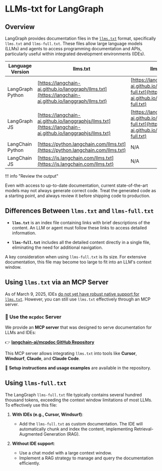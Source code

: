 # LLMs-txt for LangGraph

## Overview

LangGraph provides documentation files in the [`llms.txt`](https://llmstxt.org/) format, specifically `llms.txt` and `llms-full.txt`. These files allow large language models (LLMs) and agents to access programming documentation and APIs, particularly useful within integrated development environments (IDEs).

| Language Version | llms.txt                                                                                                   | llms-full.txt                                                                                                        |
|------------------|------------------------------------------------------------------------------------------------------------|----------------------------------------------------------------------------------------------------------------------|
| LangGraph Python | [https://langchain-ai.github.io/langgraph/llms.txt](https://langchain-ai.github.io/langgraph/llms.txt)     | [https://langchain-ai.github.io/langgraph/llms-full.txt](https://langchain-ai.github.io/langgraph/llms-full.txt)     |
| LangGraph JS     | [https://langchain-ai.github.io/langgraphjs/llms.txt](https://langchain-ai.github.io/langgraphjs/llms.txt) | [https://langchain-ai.github.io/langgraphjs/llms-full.txt](https://langchain-ai.github.io/langgraphjs/llms-full.txt) |
| LangChain Python | [https://python.langchain.com/llms.txt](https://python.langchain.com/llms.txt)                             | N/A                                                                                                                  |
| LangChain JS     | [https://js.langchain.com/llms.txt](https://js.langchain.com/llms.txt)                                     | N/A                                                                                                                  |


!!! info "Review the output"

   Even with access to up-to-date documentation, current state-of-the-art models may not always generate correct code. Treat the generated code as a starting point, and always review it before shipping
   code to production.

## Differences Between `llms.txt` and `llms-full.txt`

- **`llms.txt`** is an index file containing links with brief descriptions of the content. An LLM or agent must follow these links to access detailed information.

- **`llms-full.txt`** includes all the detailed content directly in a single file, eliminating the need for additional navigation.

A key consideration when using `llms-full.txt` is its size. For extensive documentation, this file may become too large to fit into an LLM's context window.

## Using `llms.txt` via an MCP Server

As of March 9, 2025, IDEs [do not yet have robust native support for `llms.txt`](https://x.com/jeremyphoward/status/1902109312216129905?t=1eHFv2vdNdAckajnug0_Vw&s=19). However, you can still use `llms.txt` effectively through an MCP server.

### 🚀 Use the `mcpdoc` Server

We provide an **MCP server** that was designed to serve documentation for LLMs and IDEs:

👉 **[langchain-ai/mcpdoc GitHub Repository](https://github.com/langchain-ai/mcpdoc)**

This MCP server allows integrating `llms.txt` into tools like **Cursor**, **Windsurf**, **Claude**, and **Claude Code**.

📘 **Setup instructions and usage examples** are available in the repository.

## Using `llms-full.txt`

The LangGraph `llms-full.txt` file typically contains several hundred thousand tokens, exceeding the context window limitations of most LLMs. To effectively use this file:

1. **With IDEs (e.g., Cursor, Windsurf)**:
    - Add the `llms-full.txt` as custom documentation. The IDE will automatically chunk and index the content, implementing Retrieval-Augmented Generation (RAG).

2. **Without IDE support**:
    - Use a chat model with a large context window.
    - Implement a RAG strategy to manage and query the documentation efficiently.

